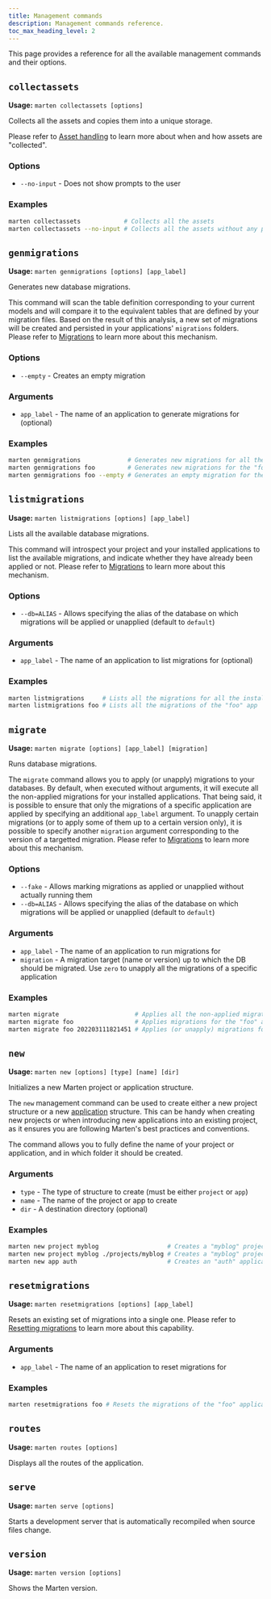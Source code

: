 ```yaml
---
title: Management commands
description: Management commands reference.
toc_max_heading_level: 2
---
```


This page provides a reference for all the available management commands and their options.

## `collectassets`

**Usage:** `marten collectassets [options]`

Collects all the assets and copies them into a unique storage.

Please refer to [Asset handling](../../files/asset-handling) to learn more about when and how assets are "collected".

### Options

* `--no-input` - Does not show prompts to the user

### Examples

```bash
marten collectassets            # Collects all the assets
marten collectassets --no-input # Collects all the assets without any prompts
```

## `genmigrations`

**Usage:** `marten genmigrations [options] [app_label]`

Generates new database migrations.

This command will scan the table definition corresponding to your current models and will compare it to the equivalent tables that are defined by your migration files. Based on the result of this analysis, a new set of migrations will be created and persisted in your applications' `migrations` folders. Please refer to [Migrations](../../models-and-databases/migrations) to learn more about this mechanism.

### Options

* `--empty` - Creates an empty migration

### Arguments

* `app_label` - The name of an application to generate migrations for (optional)

### Examples

```bash
marten genmigrations             # Generates new migrations for all the installed apps
marten genmigrations foo         # Generates new migrations for the "foo" app
marten genmigrations foo --empty # Generates an empty migration for the "foo" app
```

## `listmigrations`

**Usage:** `marten listmigrations [options] [app_label]`

Lists all the available database migrations.

This command will introspect your project and your installed applications to list the available migrations, and indicate whether they have already been applied or not. Please refer to [Migrations](../../models-and-databases/migrations) to learn more about this mechanism.

### Options

* `--db=ALIAS` - Allows specifying the alias of the database on which migrations will be applied or unapplied (default to  `default`)

### Arguments

* `app_label` - The name of an application to list migrations for (optional)

### Examples

```bash
marten listmigrations     # Lists all the migrations for all the installed apps
marten listmigrations foo # Lists all the migrations of the "foo" app
```

## `migrate`

**Usage:** `marten migrate [options] [app_label] [migration]`

Runs database migrations.

The `migrate` command allows you to apply (or unapply) migrations to your databases. By default, when executed without arguments, it will execute all the non-applied migrations for your installed applications. That being said, it is possible to ensure that only the migrations of a specific application are applied by specifying an additional `app_label` argument. To unapply certain migrations (or to apply some of them up to a certain version only), it is possible to specify another `migration` argument corresponding to the version of a targetted migration. Please refer to [Migrations](../../models-and-databases/migrations) to learn more about this mechanism.

### Options

* `--fake` - Allows marking migrations as applied or unapplied without actually running them
* `--db=ALIAS` - Allows specifying the alias of the database on which migrations will be applied or unapplied (default to `default`)

### Arguments

* `app_label` - The name of an application to run migrations for
* `migration` - A migration target (name or version) up to which the DB should be migrated. Use `zero` to unapply all the migrations of a specific application

### Examples

```bash
marten migrate                     # Applies all the non-applied migrations for all the installed apps
marten migrate foo                 # Applies migrations for the "foo" app
marten migrate foo 202203111821451 # Applies (or unapply) migrations for the "foo" app up until the "202203111821451" migration
```

## `new`

**Usage:** `marten new [options] [type] [name] [dir]`

Initializes a new Marten project or application structure.

The `new` management command can be used to create either a new project structure or a new [application](../applications) structure. This can be handy when creating new projects or when introducing new applications into an existing project, as it ensures you are following Marten's best practices and conventions.

The command allows you to fully define the name of your project or application, and in which folder it should be created.

### Arguments

* `type` - The type of structure to create (must be either `project` or `app`)
* `name` - The name of the project or app to create
* `dir` - A destination directory (optional)

### Examples

```bash
marten new project myblog                   # Creates a "myblog" project
marten new project myblog ./projects/myblog # Creates a "myblog" project in the "./projects/myblog" folder
marten new app auth                         # Creates an "auth" application
```

## `resetmigrations`

**Usage:** `marten resetmigrations [options] [app_label]`

Resets an existing set of migrations into a single one. Please refer to [Resetting migrations](../../models-and-databases/migrations#resetting-migrations) to learn more about this capability.

### Arguments

* `app_label` - The name of an application to reset migrations for

### Examples

```bash
marten resetmigrations foo # Resets the migrations of the "foo" application
```

## `routes`

**Usage:** `marten routes [options]`

Displays all the routes of the application.

## `serve`

**Usage:** `marten serve [options]`

Starts a development server that is automatically recompiled when source files change.

## `version`

**Usage:** `marten version [options]`

Shows the Marten version.
